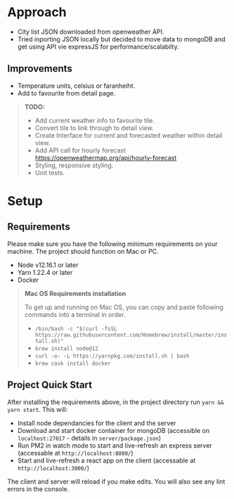 # Approach

- City list JSON downloaded from openweather API.
- Tried inporting JSON locally but decided to move data to mongoDB and get using API vie expressJS for performance/scalabilty.

## Improvements

- Temperature units, celsius or faranheiht.
- Add to favourite from detail page.

> **TODO:**
>
> - Add current weather info to favourite tile.
> - Convert tile to link through to detail view.
> - Create Interface for current and forecasted weather within detail view.
> - Add API call for hourly forecast https://openweathermap.org/api/hourly-forecast
> - Styling, responsive styling.
> - Unit tests.

# Setup

## Requirements

Please make sure you have the following minimum requirements on your machine. The project should function on Mac or PC.

- Node v12.16.1 or later
- Yarn 1.22.4 or later
- Docker

> **Mac OS Requirements installation**
>
> To get up and running on Mac OS, you can copy and paste following commands into a terminal in order.
>
> - `/bin/bash -c "$(curl -fsSL https://raw.githubusercontent.com/Homebrew/install/master/install.sh)"`
> - `brew install node@12`
> - `curl -o- -L https://yarnpkg.com/install.sh | bash`
> - `brew cask install docker`

## Project Quick Start

After installing the requirements above, in the project directory run `yarn && yarn start`. This will:

- Install node dependancies for the client and the server
- Download and start docker container for mongoDB (accessible on `localhost:27017` - details in `server/package.json`)
- Run PM2 in watch mode to start and live-refresh an express server (accessable at `http://localhost:8080/`)
- Start and live-refresh a react app on the client (accessable at `http://localhost:3000/`)

The client and server will reload if you make edits.
You will also see any lint errors in the console.
